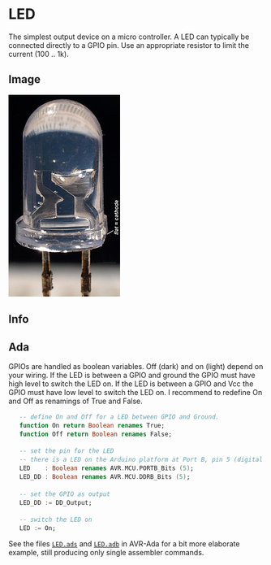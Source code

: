 # LED

The simplest output device on a micro controller. A LED can typically be connected directly to a GPIO pin. Use an appropriate resistor to limit the current (100 .. 1k).

## Image

![LED](../img/LED.jpg)

## Info


## Ada

GPIOs are handled as boolean variables. Off (dark) and on (light) depend on your wiring. If the LED is between a GPIO and ground the GPIO must have high level to switch the LED on.  If the LED is between a GPIO and Vcc the GPIO must have low level to switch the LED on. I recommend to redefine On and Off as renamings of True and False.

```ada
   -- define On and Off for a LED between GPIO and Ground.
   function On return Boolean renames True;
   function Off return Boolean renames False;
   
   -- set the pin for the LED
   -- there is a LED on the Arduino platform at Port B, pin 5 (digital pin 13)
   LED    : Boolean renames AVR.MCU.PORTB_Bits (5);
   LED_DD : Boolean renames AVR.MCU.DDRB_Bits (5);
   
   -- set the GPIO as output
   LED_DD := DD_Output; 
   
   -- switch the LED on
   LED := On;
```

See the files [`LED.ads`](https://sourceforge.net/p/avr-ada/code/ci/master/tree/apps/delays/led.ads) and [`LED.adb`](https://sourceforge.net/p/avr-ada/code/ci/master/tree/apps/delays/led.adb) in AVR-Ada for a bit more elaborate example, still producing only single assembler commands.